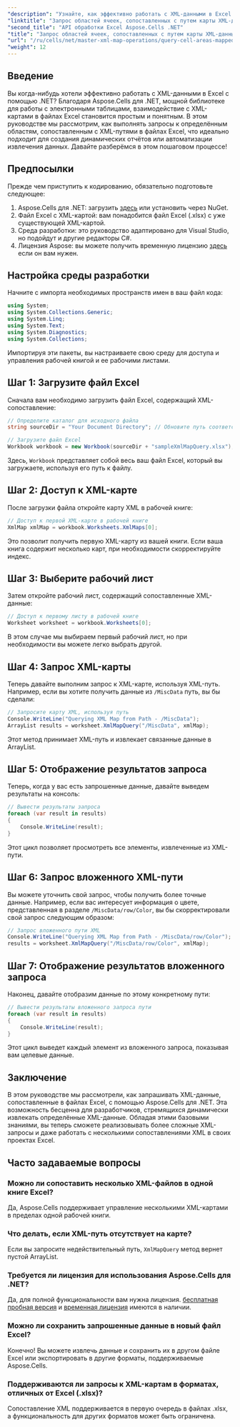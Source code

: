 ```yaml
---
"description": "Узнайте, как эффективно работать с XML-данными в Excel с помощью Aspose.Cells для .NET. Это подробное руководство проведет вас через процесс запроса областей ячеек, сопоставленных с XML-путями, что позволит автоматизировать извлечение данных и легко создавать динамические отчеты."
"linktitle": "Запрос областей ячеек, сопоставленных с путем карты XML-данных с помощью Aspose.Cells"
"second_title": "API обработки Excel Aspose.Cells .NET"
"title": "Запрос областей ячеек, сопоставленных с путем карты XML-данных с помощью Aspose.Cells"
"url": "/ru/cells/net/master-xml-map-operations/query-cell-areas-mapped-to-xml-data-map-path/"
"weight": 12
---
```


## Введение

Вы когда-нибудь хотели эффективно работать с XML-данными в Excel с помощью .NET? Благодаря Aspose.Cells для .NET, мощной библиотеке для работы с электронными таблицами, взаимодействие с XML-картами в файлах Excel становится простым и понятным. В этом руководстве мы рассмотрим, как выполнять запросы к определённым областям, сопоставленным с XML-путями в файлах Excel, что идеально подходит для создания динамических отчётов или автоматизации извлечения данных. Давайте разберёмся в этом пошаговом процессе!

## Предпосылки

Прежде чем приступить к кодированию, обязательно подготовьте следующее:

1. Aspose.Cells для .NET: загрузить [здесь](https://releases.aspose.com/cells/net/) или установить через NuGet.
2. Файл Excel с XML-картой: вам понадобится файл Excel (.xlsx) с уже существующей XML-картой.
3. Среда разработки: это руководство адаптировано для Visual Studio, но подойдут и другие редакторы C#.
4. Лицензия Aspose: вы можете получить временную лицензию [здесь](https://purchase.aspose.com/temporary-license/) если он вам нужен.

## Настройка среды разработки

Начните с импорта необходимых пространств имен в ваш файл кода:

```csharp
using System;
using System.Collections.Generic;
using System.Linq;
using System.Text;
using System.Diagnostics;
using System.Collections;
```

Импортируя эти пакеты, вы настраиваете свою среду для доступа и управления рабочей книгой и ее рабочими листами.

## Шаг 1: Загрузите файл Excel

Сначала вам необходимо загрузить файл Excel, содержащий XML-сопоставление:

```csharp
// Определите каталог для исходного файла
string sourceDir = "Your Document Directory"; // Обновите путь соответствующим образом.

// Загрузите файл Excel
Workbook workbook = new Workbook(sourceDir + "sampleXmlMapQuery.xlsx");
```

Здесь, `Workbook` представляет собой весь ваш файл Excel, который вы загружаете, используя его путь к файлу.

## Шаг 2: Доступ к XML-карте

После загрузки файла откройте карту XML в рабочей книге:

```csharp
// Доступ к первой XML-карте в рабочей книге
XmlMap xmlMap = workbook.Worksheets.XmlMaps[0];
```

Это позволит получить первую XML-карту из вашей книги. Если ваша книга содержит несколько карт, при необходимости скорректируйте индекс.

## Шаг 3: Выберите рабочий лист

Затем откройте рабочий лист, содержащий сопоставленные XML-данные:

```csharp
// Доступ к первому листу в рабочей книге
Worksheet worksheet = workbook.Worksheets[0];
```

В этом случае мы выбираем первый рабочий лист, но при необходимости вы можете легко выбрать другой.

## Шаг 4: Запрос XML-карты

Теперь давайте выполним запрос к XML-карте, используя XML-путь. Например, если вы хотите получить данные из `/MiscData` путь, вы бы сделали:

```csharp
// Запросите карту XML, используя путь
Console.WriteLine("Querying XML Map from Path - /MiscData");
ArrayList results = worksheet.XmlMapQuery("/MiscData", xmlMap);
```

Этот метод принимает XML-путь и извлекает связанные данные в ArrayList.

## Шаг 5: Отображение результатов запроса

Теперь, когда у вас есть запрошенные данные, давайте выведем результаты на консоль:

```csharp
// Вывести результаты запроса
foreach (var result in results)
{
    Console.WriteLine(result);
}
```

Этот цикл позволяет просмотреть все элементы, извлеченные из XML-пути.

## Шаг 6: Запрос вложенного XML-пути

Вы можете уточнить свой запрос, чтобы получить более точные данные. Например, если вас интересует информация о цвете, представленная в разделе `/MiscData/row/Color`, вы бы скорректировали свой запрос следующим образом:

```csharp
// Запрос вложенного пути XML
Console.WriteLine("Querying XML Map from Path - /MiscData/row/Color");
results = worksheet.XmlMapQuery("/MiscData/row/Color", xmlMap);
```

## Шаг 7: Отображение результатов вложенного запроса

Наконец, давайте отобразим данные по этому конкретному пути:

```csharp
// Вывести результаты вложенного запроса пути
foreach (var result in results)
{
    Console.WriteLine(result);
}
```

Этот цикл выведет каждый элемент из вложенного запроса, показывая вам целевые данные.

## Заключение

В этом руководстве мы рассмотрели, как запрашивать XML-данные, сопоставленные в файлах Excel, с помощью Aspose.Cells для .NET. Эта возможность бесценна для разработчиков, стремящихся динамически извлекать определённые XML-данные. Обладая этими базовыми знаниями, вы теперь сможете реализовывать более сложные XML-запросы и даже работать с несколькими сопоставлениями XML в своих проектах Excel. 

## Часто задаваемые вопросы

### Можно ли сопоставить несколько XML-файлов в одной книге Excel?  
Да, Aspose.Cells поддерживает управление несколькими XML-картами в пределах одной рабочей книги.

### Что делать, если XML-путь отсутствует на карте?  
Если вы запросите недействительный путь, `XmlMapQuery` метод вернет пустой ArrayList.

### Требуется ли лицензия для использования Aspose.Cells для .NET?  
Да, для полной функциональности вам нужна лицензия. [бесплатная пробная версия](https://releases.aspose.com/) и [временная лицензия](https://purchase.aspose.com/temporary-license/) имеются в наличии.

### Можно ли сохранить запрошенные данные в новый файл Excel?  
Конечно! Вы можете извлечь данные и сохранить их в другом файле Excel или экспортировать в другие форматы, поддерживаемые Aspose.Cells.

### Поддерживаются ли запросы к XML-картам в форматах, отличных от Excel (.xlsx)?  
Сопоставление XML поддерживается в первую очередь в файлах .xlsx, а функциональность для других форматов может быть ограничена.